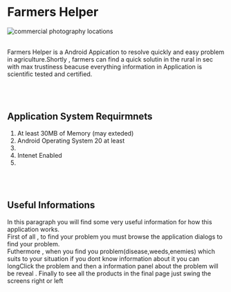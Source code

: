 <h1>Farmers Helper</h1>
<img src="http://i.imgur.com/AYUDeEG.png" alt="commercial photography locations">
<br/>
<br/>
<p>Farmers Helper is a Android Appication to resolve quickly and easy problem in agriculture.Shortly , farmers can find a quick solutin in the rural  in sec  with  max trustiness beacuse everything information in Application is scientific tested and certified.<p>
<br/>
<br/>

<h2>Application System Requirmnets</h2>
<ol>
<li>At least 30MB of Memory (may exteded)</li>
<li>Android Operating System 20 at least<li>
<li>Intenet Enabled<li>
</ol>

<br/>
<br/>
<h2>Useful Informations</h2>
<p>In this paragraph you will find some very useful information for how this application works.<br/>
First of all , to find your problem you must browse the application dialogs to find your problem.<br/>
Futhermore , when you find you problem(disease,weeds,enemies) which suits to your situation if you dont know information about it you can longClick the problem and then a information panel about the problem will be reveal .
Finally to see all the products in the final page just swing the screens right or left 
</p>
